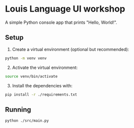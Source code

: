 # Louis Language UI workshop

A simple Python console app that prints "Hello, World!".

## Setup

1. Create a virtual environment (optional but recommended):
```bash
python -m venv venv
```

2. Activate the virtual environment:
```bash
source venv/bin/activate
```

3. Install the dependencies with:
```bash
pip install -r ./requirements.txt
```

## Running

```bash
python ./src/main.py
```
